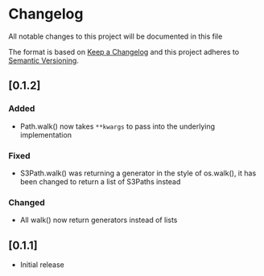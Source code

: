 # Changelog

All notable changes to this project will be documented in this file

The format is based on [Keep a Changelog](http://keepachangelog.com/en/1.0.0/)
and this project adheres to [Semantic Versioning](http://semver.org/spec/v2.0.0.html).

## [0.1.2]
### Added
- Path.walk() now takes `**kwargs` to pass into the underlying implementation

### Fixed
- S3Path.walk() was returning a generator in the style of os.walk(),
  it has been changed to return a list of S3Paths instead

### Changed
- All walk() now return generators instead of lists

## [0.1.1]
- Initial release
